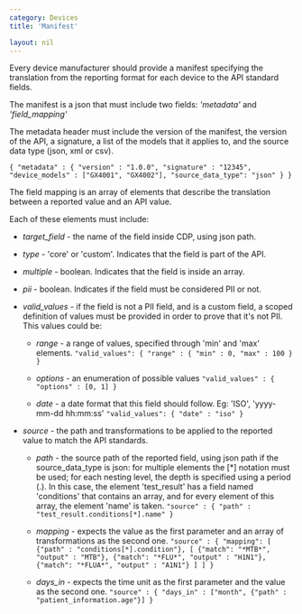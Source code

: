 ```yaml
---
category: Devices
title: 'Manifest'

layout: nil
---
```


Every device manufacturer should provide a manifest specifying the translation from the reporting format for each device to the API standard fields.

The manifest is a json that must include two fields: _'metadata'_ and _'field_mapping'_

The metadata header must include the version of the manifest, the version of the API, a signature, a list of the models that it applies to, and the source data type (json, xml or csv).

`{
  "metadata" : {
    "version" : "1.0.0",
    "signature" : "12345",
    "device_models" : ["GX4001", "GX4002"],
    "source_data_type": "json"
  }
}`

The field mapping is an array of elements that describe the translation between a reported value and an API value.

Each of these elements must include:

* _target_field_ - the name of the field inside CDP, using json path.
* _type_ - 'core' or 'custom'. Indicates that the field is part of the API.
* _multiple_ - boolean. Indicates that the field is inside an array.
* _pii_ - boolean. Indicates if the field must be considered PII or not.
* _valid_values_ - if the field is not a PII field, and is a custom field, a scoped definition of values must be provided in order to prove that it's not PII. This values could be:
  * _range_ - a range of values, specified through 'min' and 'max' elements.
  `"valid_values": {
      "range" : {
          "min" : 0,
          "max" : 100
      }
  }`

  * _options_ - an enumeration of possible values
  `"valid_values" : {
      "options" : [0, 1]
  }`

  * _date_ - a date format that this field should follow. Eg: 'ISO', 'yyyy-mm-dd hh:mm:ss'
  `"valid_values": {
      "date" : "iso"
  }`

* _source_ - the path and transformations to be applied to the reported value to match the API standards.
  * _path_ - the source path of the reported field, using json path if the source_data_type is json: for multiple elements the [*] notation must be used; for each nesting level, the depth is specified using a period (.). In this case, the element 'test_result' has a field named 'conditions' that contains an array, and for every element of this array, the element 'name' is taken.
  `"source" : {
      "path" : "test_result.conditions[*].name"
  }`

  * _mapping_ - expects the value as the first parameter and an array of transformations as the second one.
  `"source" : {
      "mapping": [
          {"path" : "conditions[*].condition"},
          [
              {"match": "*MTB*", "output" : "MTB"},
              {"match": "*FLU*", "output" : "H1N1"},
              {"match": "*FLUA*", "output" : "A1N1"}
          ]
      ]
  }`

  * _days_in_ - expects the time unit as the first parameter and the value as the second one.
  `"source" : {
      "days_in" : ["month", {"path" : "patient_information.age"}]
  }`
